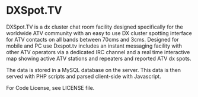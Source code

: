 DXSpot.TV
==================

DXSpot.TV is a dx cluster chat room facility designed specifically for the worldwide ATV community with an easy to use DX cluster spotting interface for ATV contacts on all bands between 70cms and 3cms.  Designed for mobile and PC use Dxspot.tv includes an instant messaging facility with other ATV operators via a dedicated IRC channel and a real time interactive map showing active ATV stations and repeaters and reported ATV dx spots. 


The data is stored in a MySQL database on the server. This data is then served with PHP scripts and parsed client-side with Javascript.


For Code License, see LICENSE file.
